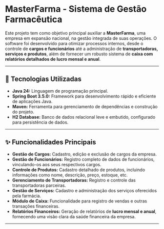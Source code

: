 # MasterFarma - Sistema de Gestão Farmacêutica

Este projeto tem como objetivo principal auxiliar a **MasterFarma**, uma empresa em expansão nacional, na gestão integrada de suas operações. O software foi desenvolvido para otimizar processos internos, desde o controle de **cargos e funcionários** até a administração de **transportadoras, serviços e produtos**, além de fornecer um robusto sistema de **caixa com relatórios detalhados de lucro mensal e anual**.

---

## 🚀 Tecnologias Utilizadas

* **Java 24:** Linguagem de programação principal.
* **Spring Boot 3.5.0:** Framework para desenvolvimento rápido e eficiente de aplicações Java.
* **Maven:** Ferramenta para gerenciamento de dependências e construção do projeto.
* **H2 Database:** Banco de dados relacional leve e embutido, configurado para persistência de dados.

---

## ✨ Funcionalidades Principais

* **Gestão de Cargos:** Cadastro, edição e exclusão de cargos da empresa.
* **Gestão de Funcionários:** Registro completo de dados de funcionários, vinculando-os aos seus respectivos cargos.
* **Controle de Produtos:** Cadastro detalhado de produtos, incluindo informações como nome, descrição, preço, estoque, etc.
* **Gerenciamento de Transportadoras:** Registro e controle das transportadoras parceiras.
* **Gestão de Serviços:** Cadastro e administração dos serviços oferecidos pela farmácia.
* **Módulo de Caixa:** Funcionalidade para registro de vendas e outras transações financeiras.
* **Relatórios Financeiros:** Geração de relatórios de **lucro mensal e anual**, fornecendo uma visão clara da saúde financeira da empresa.

---

